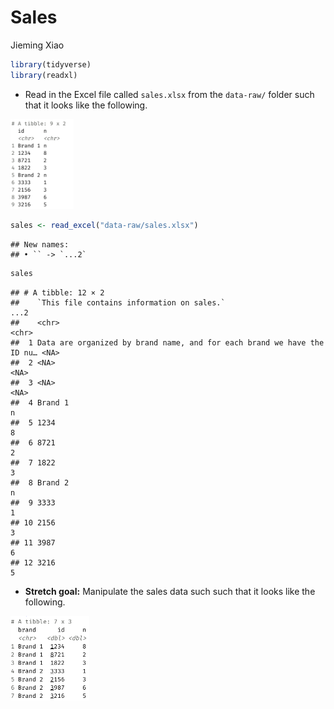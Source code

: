 Sales
================
Jieming Xiao

``` r
library(tidyverse)
library(readxl)
```

-   Read in the Excel file called `sales.xlsx` from the `data-raw/`
    folder such that it looks like the following.

<img src="images/sales-1.png" width="20%" />

``` r
sales <- read_excel("data-raw/sales.xlsx")
```

    ## New names:
    ## • `` -> `...2`

``` r
sales
```

    ## # A tibble: 12 × 2
    ##    `This file contains information on sales.`                              ...2 
    ##    <chr>                                                                   <chr>
    ##  1 Data are organized by brand name, and for each brand we have the ID nu… <NA> 
    ##  2 <NA>                                                                    <NA> 
    ##  3 <NA>                                                                    <NA> 
    ##  4 Brand 1                                                                 n    
    ##  5 1234                                                                    8    
    ##  6 8721                                                                    2    
    ##  7 1822                                                                    3    
    ##  8 Brand 2                                                                 n    
    ##  9 3333                                                                    1    
    ## 10 2156                                                                    3    
    ## 11 3987                                                                    6    
    ## 12 3216                                                                    5

-   **Stretch goal:** Manipulate the sales data such such that it looks
    like the following.

<img src="images/sales-2.png" width="25%" />
